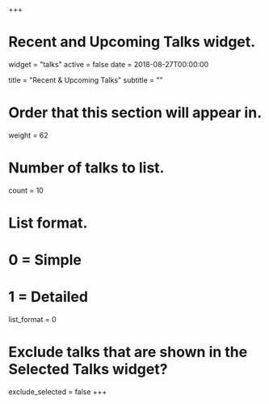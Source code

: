 +++
# Recent and Upcoming Talks widget.
widget = "talks"
active = false
date = 2018-08-27T00:00:00

title = "Recent & Upcoming Talks"
subtitle = ""

# Order that this section will appear in.
weight = 62

# Number of talks to list.
count = 10

# List format.
#   0 = Simple
#   1 = Detailed
list_format = 0

# Exclude talks that are shown in the Selected Talks widget?
exclude_selected = false
+++

